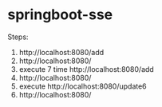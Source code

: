 # springboot-sse

Steps:
1. http://localhost:8080/add
2. http://localhost:8080/
3. execute 7 time http://localhost:8080/add
4. http://localhost:8080/
5. execute http://localhost:8080/update6
6. http://localhost:8080/
